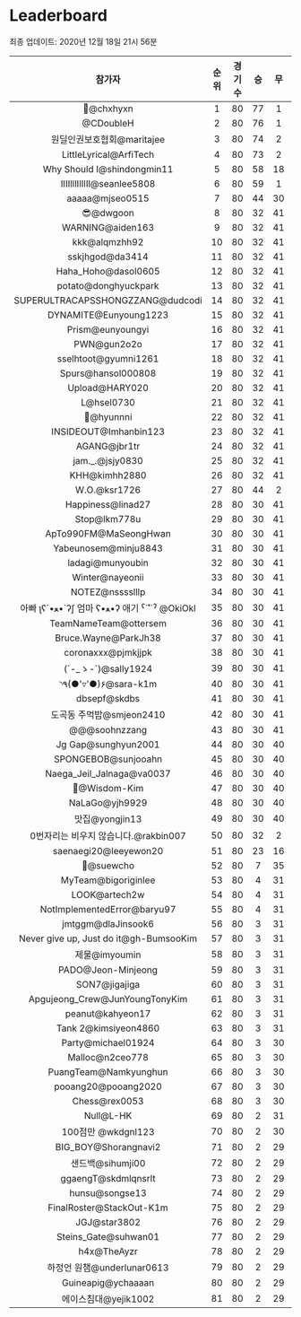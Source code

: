 # Leaderboard
최종 업데이트: 2020년 12월 18일 21시 56분




| 참가자 | 순위 | 경기수 | 승 | 무 | 패 | 승점 |
|:---:|:---:|:---:|:---:|:---:|:---:|:---:|
| 👑@chxhyxn | 1 | 80 | 77 | 1 | 2 | 232 |
| @CDoubleH | 2 | 80 | 76 | 1 | 3 | 229 |
| 원딜인권보호협회@maritajee | 3 | 80 | 74 | 2 | 4 | 224 |
| LittleLyrical@ArfiTech | 4 | 80 | 73 | 2 | 5 | 221 |
| Why Should I@shindongmin11 | 5 | 80 | 58 | 18 | 4 | 192 |
| lIIIlllIlIlIl@seanlee5808 | 6 | 80 | 59 | 1 | 20 | 178 |
| aaaaa@mjseo0515 | 7 | 80 | 44 | 30 | 6 | 162 |
| 😎@dwgoon | 8 | 80 | 32 | 41 | 7 | 137 |
| WARNING@aiden163 | 9 | 80 | 32 | 41 | 7 | 137 |
| kkk@alqmzhh92 | 10 | 80 | 32 | 41 | 7 | 137 |
| sskjhgod@da3414 | 11 | 80 | 32 | 41 | 7 | 137 |
| Haha_Hoho@dasol0605 | 12 | 80 | 32 | 41 | 7 | 137 |
| potato@donghyuckpark | 13 | 80 | 32 | 41 | 7 | 137 |
| SUPERULTRACAPSSHONGZZANG@dudcodi | 14 | 80 | 32 | 41 | 7 | 137 |
| DYNAMITE@Eunyoung1223 | 15 | 80 | 32 | 41 | 7 | 137 |
| Prism@eunyoungyi | 16 | 80 | 32 | 41 | 7 | 137 |
| PWN@gun2o2o | 17 | 80 | 32 | 41 | 7 | 137 |
| sselhtoot@gyumni1261 | 18 | 80 | 32 | 41 | 7 | 137 |
| Spurs@hansol000808 | 19 | 80 | 32 | 41 | 7 | 137 |
| Upload@HARY020 | 20 | 80 | 32 | 41 | 7 | 137 |
| L@hsel0730 | 21 | 80 | 32 | 41 | 7 | 137 |
| 🐻@hyunnni | 22 | 80 | 32 | 41 | 7 | 137 |
| INSIDEOUT@Imhanbin123 | 23 | 80 | 32 | 41 | 7 | 137 |
| AGANG@jbr1tr | 24 | 80 | 32 | 41 | 7 | 137 |
| jam._.@jsjy0830 | 25 | 80 | 32 | 41 | 7 | 137 |
| KHH@kimhh2880 | 26 | 80 | 32 | 41 | 7 | 137 |
| W.O.@ksr1726 | 27 | 80 | 44 | 2 | 34 | 134 |
| Happiness@linad27 | 28 | 80 | 30 | 41 | 9 | 131 |
| Stop@lkm778u | 29 | 80 | 30 | 41 | 9 | 131 |
| ApTo990FM@MaSeongHwan | 30 | 80 | 30 | 41 | 9 | 131 |
| Yabeunosem@minju8843 | 31 | 80 | 30 | 41 | 9 | 131 |
| ladagi@munyoubin | 32 | 80 | 30 | 41 | 9 | 131 |
| Winter@nayeonii | 33 | 80 | 30 | 41 | 9 | 131 |
| NOTEZ@nsssslllp | 34 | 80 | 30 | 41 | 9 | 131 |
|  아빠  ʅʕ´•ﻌ•`ʔʃ  엄마 ʕ•ﻌ•ʔ 애기 ˁ˙˟˙ˀ @OkiOkl | 35 | 80 | 30 | 41 | 9 | 131 |
| TeamNameTeam@ottersem | 36 | 80 | 30 | 41 | 9 | 131 |
| Bruce.Wayne@ParkJh38 | 37 | 80 | 30 | 41 | 9 | 131 |
| coronaxxx@pjmkjjpk | 38 | 80 | 30 | 41 | 9 | 131 |
| (´-_ゝ-`)@sally1924 | 39 | 80 | 30 | 41 | 9 | 131 |
| ◝٩(●'▿'●)۶@sara-k1m | 40 | 80 | 30 | 41 | 9 | 131 |
| dbsepf@skdbs | 41 | 80 | 30 | 41 | 9 | 131 |
| 도곡동 주먹밥@smjeon2410 | 42 | 80 | 30 | 41 | 9 | 131 |
| @@@soohnzzang | 43 | 80 | 30 | 41 | 9 | 131 |
| Jg Gap@sunghyun2001 | 44 | 80 | 30 | 40 | 10 | 130 |
| SPONGEBOB@sunjooahn | 45 | 80 | 30 | 40 | 10 | 130 |
| Naega_Jeil_Jalnaga@va0037 | 46 | 80 | 30 | 40 | 10 | 130 |
| 🤦‍@Wisdom-Kim | 47 | 80 | 30 | 40 | 10 | 130 |
| NaLaGo@yjh9929 | 48 | 80 | 30 | 40 | 10 | 130 |
| 맛집@yongjin13 | 49 | 80 | 30 | 40 | 10 | 130 |
| 0번자리는 비우지 않습니다.@rakbin007 | 50 | 80 | 32 | 2 | 46 | 98 |
| saenaegi20@leeyewon20 | 51 | 80 | 23 | 16 | 41 | 85 |
| 👏@suewcho | 52 | 80 | 7 | 35 | 38 | 56 |
| MyTeam@bigoriginlee | 53 | 80 | 4 | 31 | 45 | 43 |
| LOOK@artech2w | 54 | 80 | 4 | 31 | 45 | 43 |
| NotImplementedError@baryu97 | 55 | 80 | 4 | 31 | 45 | 43 |
| jmtggm@dlaJinsook6 | 56 | 80 | 3 | 31 | 46 | 40 |
| Never give up, Just do it@gh-BumsooKim | 57 | 80 | 3 | 31 | 46 | 40 |
| 제물@imyoumin | 58 | 80 | 3 | 31 | 46 | 40 |
| PADO@Jeon-Minjeong | 59 | 80 | 3 | 31 | 46 | 40 |
| SON7@jigajiga | 60 | 80 | 3 | 31 | 46 | 40 |
| Apgujeong_Crew@JunYoungTonyKim | 61 | 80 | 3 | 31 | 46 | 40 |
| peanut@kahyeon17 | 62 | 80 | 3 | 31 | 46 | 40 |
| Tank 2@kimsiyeon4860 | 63 | 80 | 3 | 31 | 46 | 40 |
| Party@michael01924 | 64 | 80 | 3 | 30 | 47 | 39 |
| Malloc@n2ceo778 | 65 | 80 | 3 | 30 | 47 | 39 |
| PuangTeam@Namkyunghun | 66 | 80 | 3 | 30 | 47 | 39 |
| pooang20@pooang2020 | 67 | 80 | 3 | 30 | 47 | 39 |
| Chess@rex0053 | 68 | 80 | 3 | 30 | 47 | 39 |
| Null@L-HK | 69 | 80 | 2 | 31 | 47 | 37 |
| 100점만 @wkdgnl123 | 70 | 80 | 2 | 30 | 48 | 36 |
| BIG_BOY@Shorangnavi2 | 71 | 80 | 2 | 29 | 49 | 35 |
| 샌드백@sihumji00 | 72 | 80 | 2 | 29 | 49 | 35 |
| ggaengT@skdmlqnsrlt | 73 | 80 | 2 | 29 | 49 | 35 |
| hunsu@songse13 | 74 | 80 | 2 | 29 | 49 | 35 |
| FinalRoster@StackOut-K1m | 75 | 80 | 2 | 29 | 49 | 35 |
| JGJ@star3802 | 76 | 80 | 2 | 29 | 49 | 35 |
| Steins_Gate@suhwan01 | 77 | 80 | 2 | 29 | 49 | 35 |
| h4x@TheAyzr | 78 | 80 | 2 | 29 | 49 | 35 |
| 하정언 원챔@underlunar0613 | 79 | 80 | 2 | 29 | 49 | 35 |
| Guineapig@ychaaaan | 80 | 80 | 2 | 29 | 49 | 35 |
| 에이스침대@yejik1002 | 81 | 80 | 2 | 29 | 49 | 35 |
